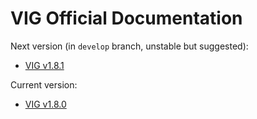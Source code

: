 # VIG Official Documentation

Next version (in `develop` branch, unstable but suggested): 

* [VIG v1.8.1](v1.8.1/local_index.md)
  	   
Current version:

* [VIG v1.8.0](v1.8.0/local_index.md)
